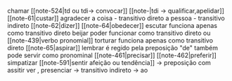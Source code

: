 chamar
	[[note-524|td ou tdi-> convocar]]
	[[note-|tdi -> qualificar,apelidar]]
[[note-61|custar]]
agradecer
	a coisa - transitivo direto
	a pessoa - transitivo indireto
[[note-62|dizer]]
[[note-64|obedecer]]
escutar
	funciona apenas como transitivo direto
beijar
	poder funcionar como transitivo direto ou [[note-439|verbo pronomial]]
torturar
	funciona apenas como transitivo direto
[[note-65|aspirar]]
lembrar
	é regido pela preposição "de"
	também pode servir como pronominal
[[note-461|precisar]]
[[note-462|preferir]]
simpatizar
	[[note-591|sentir afeição ou tendência]] -> preposição com
assitir
	ver , presenciar -> transitivo indireto -> ao
	
